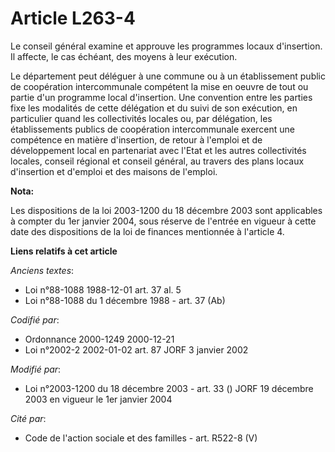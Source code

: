 # Article L263-4

Le conseil général examine et approuve les programmes locaux d'insertion. Il affecte, le cas échéant, des moyens à leur
exécution.

Le département peut déléguer à une commune ou à un établissement public de coopération intercommunale compétent la mise en
oeuvre de tout ou partie d'un programme local d'insertion. Une convention entre les parties fixe les modalités de cette
délégation et du suivi de son exécution, en particulier quand les collectivités locales ou, par délégation, les
établissements publics de coopération intercommunale exercent une compétence en matière d'insertion, de retour à l'emploi et
de développement local en partenariat avec l'Etat et les autres collectivités locales, conseil régional et conseil général,
au travers des plans locaux d'insertion et d'emploi et des maisons de l'emploi.

**Nota:**

Les dispositions de la loi 2003-1200 du 18 décembre 2003 sont applicables à compter du 1er janvier 2004, sous réserve de
l'entrée en vigueur à cette date des dispositions de la loi de finances mentionnée à l'article 4.

**Liens relatifs à cet article**

_Anciens textes_:

  - Loi n°88-1088 1988-12-01 art. 37 al. 5
  - Loi n°88-1088 du 1 décembre 1988 - art. 37 (Ab)

_Codifié par_:

  - Ordonnance 2000-1249 2000-12-21
  - Loi n°2002-2 2002-01-02 art. 87 JORF 3 janvier 2002

_Modifié par_:

  - Loi n°2003-1200 du 18 décembre 2003 - art. 33 () JORF 19 décembre 2003 en vigueur le 1er janvier 2004

_Cité par_:

  - Code de l'action sociale et des familles - art. R522-8 (V)
